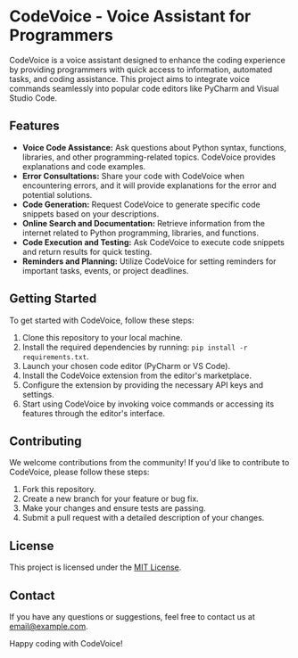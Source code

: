 # CodeVoice - Voice Assistant for Programmers

CodeVoice is a voice assistant designed to enhance the coding experience by providing programmers with quick access to information, automated tasks, and coding assistance. This project aims to integrate voice commands seamlessly into popular code editors like PyCharm and Visual Studio Code.

## Features

- **Voice Code Assistance:** Ask questions about Python syntax, functions, libraries, and other programming-related topics. CodeVoice provides explanations and code examples.
- **Error Consultations:** Share your code with CodeVoice when encountering errors, and it will provide explanations for the error and potential solutions.
- **Code Generation:** Request CodeVoice to generate specific code snippets based on your descriptions.
- **Online Search and Documentation:** Retrieve information from the internet related to Python programming, libraries, and functions.
- **Code Execution and Testing:** Ask CodeVoice to execute code snippets and return results for quick testing.
- **Reminders and Planning:** Utilize CodeVoice for setting reminders for important tasks, events, or project deadlines.

## Getting Started

To get started with CodeVoice, follow these steps:

1. Clone this repository to your local machine.
2. Install the required dependencies by running: `pip install -r requirements.txt`.
3. Launch your chosen code editor (PyCharm or VS Code).
4. Install the CodeVoice extension from the editor's marketplace.
5. Configure the extension by providing the necessary API keys and settings.
6. Start using CodeVoice by invoking voice commands or accessing its features through the editor's interface.

## Contributing

We welcome contributions from the community! If you'd like to contribute to CodeVoice, please follow these steps:

1. Fork this repository.
2. Create a new branch for your feature or bug fix.
3. Make your changes and ensure tests are passing.
4. Submit a pull request with a detailed description of your changes.

## License

This project is licensed under the [MIT License](LICENSE).

## Contact

If you have any questions or suggestions, feel free to contact us at [email@example.com](mailto:email@example.com).

Happy coding with CodeVoice!

